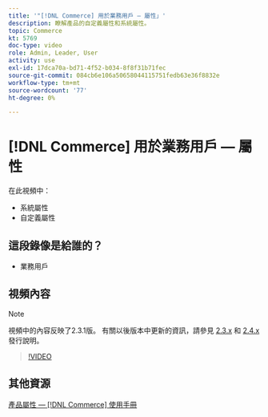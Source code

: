 ```yaml
---
title: '"[!DNL Commerce] 用於業務用戶 — 屬性」'
description: 瞭解產品的自定義屬性和系統屬性。
topic: Commerce
kt: 5769
doc-type: video
role: Admin, Leader, User
activity: use
exl-id: 17dca70a-bd71-4f52-b034-8f8f31b71fec
source-git-commit: 084cb6e106a50658044115751fedb63e36f8832e
workflow-type: tm+mt
source-wordcount: '77'
ht-degree: 0%

---
```


# [!DNL Commerce] 用於業務用戶 — 屬性

在此視頻中：

- 系統屬性
- 自定義屬性

## 這段錄像是給誰的？

- 業務用戶

## 視頻內容

>[!NOTE]
>
>視頻中的內容反映了2.3.1版。 有關以後版本中更新的資訊，請參見 [ 2.3.x](https://devdocs.magento.com/guides/v2.3/release-notes/bk-release-notes.html) 和 [2.4.x](https://devdocs.magento.com/guides/v2.4/release-notes/bk-release-notes.html) 發行說明。

>[!VIDEO](https://video.tv.adobe.com/v/35954?quality=12&learn=on)

## 其他資源

[產品屬性 —  [!DNL Commerce] 使用手冊](https://docs.magento.com/user-guide/catalog/product-attributes.html)
